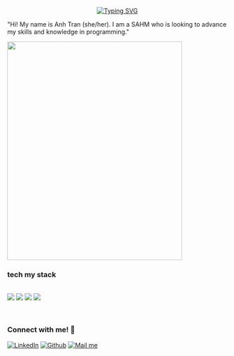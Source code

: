 <body>
  
<div style="position: relative">

  <p align="center">
    <a href="https://git.io/typing-svg"><img src="https://readme-typing-svg.herokuapp.com?font=Fira+Code&weight=600&pause=1500&color=B0CA0D&width=435&lines=Anh+Yen+Tran" alt="Typing SVG" /></a>
  </p>

"Hi! My name is Anh Tran (she/her). I am a SAHM who is looking to advance my skills and knowledge in programming."
  
  </span>
  <img src="IMG_2025.jpeg" 
     width="400" 
     height="500" />
  <p align="right">
      <h3> tech my stack </h3> </br>
      <img src="https://img.shields.io/badge/python-3670A0?style=for-the-badge&logo=python&logoColor=ffdd54" />
      <img src="https://img.shields.io/badge/html5-%23E34F26.svg?style=for-the-badge&logo=html5&logoColor=white" />
      <img src="https://img.shields.io/badge/flask-%23000.svg?style=for-the-badge&logo=flask&logoColor=white" />
      <img src="https://img.shields.io/badge/-pygame-purple?style=for-the-badge"/>
   </p>
      
      
</div> </br>

### Connect with me! 💬

[<img target="_blank" src="https://img.icons8.com/bubbles/100/000000/linkedin.png" title="LinkedIn">](https://www.linkedin.com/in/annieyentran/)  [<img target="_blank" src="https://img.icons8.com/bubbles/100/000000/github.png" title="Github">](https://github.com/momofAnAl) [<img target="_blank" src="https://img.icons8.com/bubbles/100/000000/secured-letter.png" title="Mail me">](mailto:anhtr077@gmail.com)
